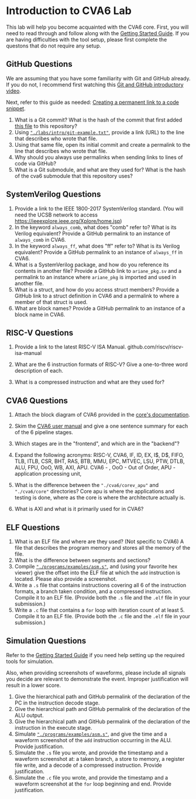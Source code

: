 
# Introduction to CVA6 Lab

This lab will help you become acquainted with the CVA6 core. First, you will need to read through and follow along with the [Getting Started Guide](../guides/getting-started.md). If you are having difficulties with the tool setup, please first complete the questons that do not require any setup.

## GitHub Questions

We are assuming that you have some familiarity with Git and GitHub already. If you do not, I recommend first watching this [Git and GitHub introductory video](https://www.youtube.com/watch?v=e-9qScNVs1o&t=251s).

Next, refer to this guide as needed: [Creating a permanent link to a code snippet](https://docs.github.com/en/get-started/writing-on-github/working-with-advanced-formatting/creating-a-permanent-link-to-a-code-snippet).

1. What is a Git commit? What is the hash of the commit that first added [this file](https://github.com/sifferman/labs-with-cva6/blob/main/labs/intro.md) to this repository?
2. Using [`"./labs/intro/git-example.txt"`](https://github.com/sifferman/labs-with-cva6/blob/main/labs/intro/git-example.txt), provide a link (URL) to the line that describes who wrote that file.
3. Using that same file, open its initial commit and create a permalink to the line that describes who wrote that file.
4. Why should you always use permalinks when sending links to lines of code via GitHub?
5. What is a Git submodule, and what are they used for? What is the hash of the cva6 submodule that this repository uses?

## SystemVerilog Questions

1. Provide a link to the IEEE 1800-2017 SystemVerilog standard. (You will need the UCSB network to access <https://ieeexplore.ieee.org/Xplore/home.jsp>)
2. In the keyword `always_comb`, what does "comb" refer to? What is its Verilog equivalent? Provide a GitHub permalink to an instance of `always_comb` in CVA6.
3. In the keyword `always_ff`, what does "ff" refer to? What is its Verilog equivalent? Provide a GitHub permalink to an instance of `always_ff` in CVA6.
4. What is a SystemVerilog package, and how do you reference its contents in another file? Provide a GitHub link to `ariane_pkg.sv` and a permalink to an instance where `ariane_pkg` is imported and used in another file.
5. What is a struct, and how do you access struct members? Provide a GitHub link to a struct definition in CVA6 and a permalink to where a member of that struct is used.
6. What are block names? Provide a GitHub permalink to an instance of a block name in CVA6.

## RISC-V Questions

1. Provide a link to the latest RISC-V ISA Manual.
github.com/riscv/riscv-isa-manual
3. What are the 6 instruction formats of RISC-V? Give a one-to-three word description of each.

5. What is a compressed instruction and what are they used for?

## CVA6 Questions

1. Attach the block diagram of CVA6 provided in the [core's documentation](https://docs.openhwgroup.org/projects/cva6-user-manual/01_cva6_user/).

2. Skim the [CVA6 user manual](https://docs.openhwgroup.org/projects/cva6-user-manual/01_cva6_user/) and give a one sentence summary for each of the 6 pipeline stages.

3. Which stages are in the "frontend", and which are in the "backend"?

4. Expand the following acronyms: RISC-V, CVA6, IF, ID, EX, I\$, D\$, FIFO, TLB, ITLB, CSR, BHT, RAS, BTB, MMU, EPC, MTVEC, LSU, PTW, DTLB, ALU, FPU, OoO, WB, AXI, APU.
CVA6 - , OoO - Out of Order, APU - application processing unit, 
5. What is the difference between the `"./cva6/corev_apu"` and `"./cva6/core"` directories?
Core apu is where the applications and testing is done, where as the core is where the architecture actually is.
6. What is AXI and what is it primarily used for in CVA6?

## ELF Questions

1. What is an ELF file and where are they used? (Not specific to CVA6)
A file that describes the program memory and stores all the memory of the file.
2. What is the difference between segments and sections?
3. Compile [`"./programs/examples/asm.s"`](https://github.com/sifferman/labs-with-cva6/blob/main/programs/examples/asm.s), and (using your favorite hex viewer) give the offset into the ELF file at which the `add` instruction is located. Please also provide a screenshot.
4. Write a `.s` file that contains instructions covering all 6 of the instruction formats, a branch taken condition, and a compressed instruction. Compile it to an ELF file. (Provide both the `.s` file and the `.elf` file in your submission.)
5. Write a `.c` file that contains a `for` loop with iteration count of at least 5. Compile it to an ELF file. (Provide both the `.c` file and the `.elf` file in your submission.)

## Simulation Questions

Refer to the [Getting Started Guide](../guides/getting-started.md) if you need help setting up the required tools for simulation.

Also, when providing screenshots of waveforms, please include all signals you decide are relevant to demonstrate the event. Improper justification will result in a lower score.

1. Give the hierarchical path and GitHub permalink of the declaration of the PC in the instruction decode stage.
2. Give the hierarchical path and GitHub permalink of the declaration of the ALU output.
3. Give the hierarchical path and GitHub permalink of the declaration of the instruction in the execute stage.
4. Simulate [`"./programs/examples/asm.s"`](https://github.com/sifferman/labs-with-cva6/blob/main/programs/examples/asm.s), and give the time and a waveform screenshot of the `add` instruction occurring in the ALU. Provide justification.
5. Simulate the `.s` file you wrote, and provide the timestamp and a waveform screenshot at: a taken branch, a store to memory, a register file write, and a decode of a compressed instruction. Provide justification.
6. Simulate the `.c` file you wrote, and provide the timestamp and a waveform screenshot at the `for` loop beginning and end. Provide justification.
